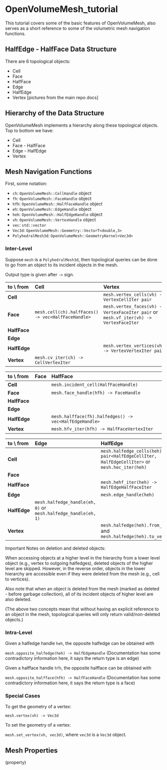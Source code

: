 # OpenVolumeMesh_tutorial
This tutorial covers some of the basic features of OpenVolumeMesh, also serves as a short reference to some of the volumetric mesh navigation functions.

## HalfEdge - HalfFace Data Structure
There are 6 topological objects:
- Cell
- Face
- HalfFace
- Edge
- HalfEdge
- Vertex
[pictures from the main repo docs]

## Hierarchy of the Data Structure
OpenVolumeMesh implements a hierarchy along these topological objects. Top to bottom we have:
- Cell
- Face - HalfFace
- Edge - HalfEdge
- Vertex

## Mesh Navigation Functions
First, some notation:
- `ch`: `OpenVolumeMesh::CellHandle` object
- `fh`: `OpenVolumeMesh::FaceHandle` object
- `hfh`: `OpenVolumeMesh::HalfFaceHandle` object
- `eh`: `OpenVolumeMesh::EdgeHandle` object
- `heh`: `OpenVolumeMesh::HalfEdgeHandle` object
- `vh`: `OpenVolumeMesh::VertexHandle` object
- `vec`: `std::vector`
- `Vec3d`: `OpenVolumeMesh::Geometry::VectorT<double,3>`
- `PolyhedralMesh3d`: `OpenVolumeMesh::GeometryKernel<Vec3d>`

### Inter-Level
Suppose `mesh` is a `PolyhedralMesh3d`, then topological queries can be done to go from an object to its incident objects in the mesh.

Output type is given after `->` sign.

| to \ from     | Cell          | Vertex |
|:------------- |:------------- |:-------|
| **Cell**      |                                                    | `mesh.vertex_cells(vh) -> VertexCellIter pair`|
| **Face**      | `mesh.cell(ch).halfFaces() -> vec<HalfFaceHandle>` | `mesh.vertex_faces(vh) -> VertexFaceIter pair` or `mesh.vf_iter(vh) -> VertexFaceIter`|
| **HalfFace**  |                                                    | |
| **Edge**      |                                                    | |
| **HalfEdge**  |                                                    | `mesh.vertex_vertices(vh) -> VertexVertexIter pair`|
| **Vertex**    | `mesh.cv_iter(ch) -> CellVertexIter` | |

| to \ from     | Face  |  HalfFace |
|:------------- |:----- |:----------|
| **Cell**      | | `mesh.incident_cell(HalfFaceHandle)` |
| **Face**      | | `mesh.face_handle(hfh) -> FaceHandle` |
| **HalfFace**  | | |
| **Edge**      | | |
| **HalfEdge**  | | `mesh.halfface(fh).halfedges() -> vec<HalfEdgeHandle>` |
| **Vertex**    | | `mesh.hfv_iter(hfh) -> HalfFaceVertexIter` |

| to \ from     | Edge | HalfEdge |
|:------------- |:-----|:---------|
| **Cell**      | | `mesh.halfedge_cells(heh) -> pair<HalfEdgeCellIter, HalfEdgeCellIter>` or `mesh.hec_iter(heh)` |
| **Face**      | | |
| **HalfFace**  | | `mesh.hehf_iter(heh) -> HalfEdgeHalfFaceIter`|
| **Edge**      | | `mesh.edge_handle(heh)` |
| **HalfEdge**  | `mesh.halfedge_handle(eh, 0)` or `mesh.halfedge_handle(eh, 1)` | |
| **Vertex**    | | `mesh.halfedge(heh).from_vertex()` and `mesh.halfedge(heh).to_vertex()` |

Important Notes on deletion and deleted objects:

When accessing objects at a higher level in the hierarchy from a lower level object (e.g., vertex to outgoing halfedges), deleted objects of the higher level are skipped. However, in the reverse order, objects in the lower hierarchy are accessible even if they were deleted from the mesh (e.g., cell to vertices).

Also note that when an object is deleted from the mesh (marked as deleted - before garbage collection), all of its incident objects of higher level are also deleted.

(The above two concepts mean that without having an explicit reference to an object in the mesh, topological queries will only return valid/non-deleted objects.)

### Intra-Level
Given a halfedge handle `heh`, the opposite halfedge can be obtained with

`mesh.opposite_halfedge(heh) -> HalfEdgeHandle` (Documentation has some contradictory information here, it says the return type is an edge)

Given a halfface handle `hfh`, the opposite halfface can be obtained with

`mesh.opposite_halfface(hfh) -> HalfFaceHandle` (Documentation has some contradictory information here, it says the return type is a face)

### Special Cases
To get the geometry of a vertex:

`mesh.vertex(vh) -> Vec3d`

To set the geometry of a vertex:

`mesh.set_vertex(vh, vec3d)`, where `vec3d` is a `Vec3d` object.

## Mesh Properties
(property)
